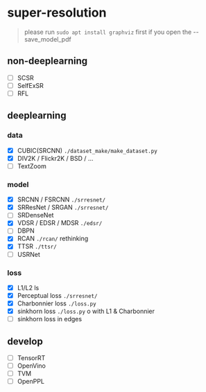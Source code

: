 # super-resolution

> please run `sudo apt install graphviz` first if you open the --save_model_pdf

## non-deeplearning

- [ ] SCSR
- [ ] SelfExSR
- [ ] RFL

## deeplearning

### data

- [x] CUBIC(SRCNN) `./dataset_make/make_dataset.py`
- [x] DIV2K / Flickr2K / BSD / ... 
- [ ] TextZoom

### model

- [x] SRCNN / FSRCNN  `./srresnet/`
- [x] SRResNet / SRGAN `./srresnet/`
- [ ] SRDenseNet
- [x] VDSR / EDSR / MDSR `./edsr/`
- [ ] DBPN
- [x] RCAN `./rcan/`  rethinking
- [x] TTSR `./ttsr/`  
- [ ] USRNet

### loss

- [x] L1/L2 ls
- [x] Perceptual loss `./srresnet/`
- [x] Charbonnier loss `./loss.py`
- [x] sinkhorn loss `./loss.py` o with L1 & Charbonnier
- [ ] sinkhorn loss in edges

## develop

- [ ] TensorRT
- [ ] OpenVino
- [ ] TVM
- [ ] OpenPPL